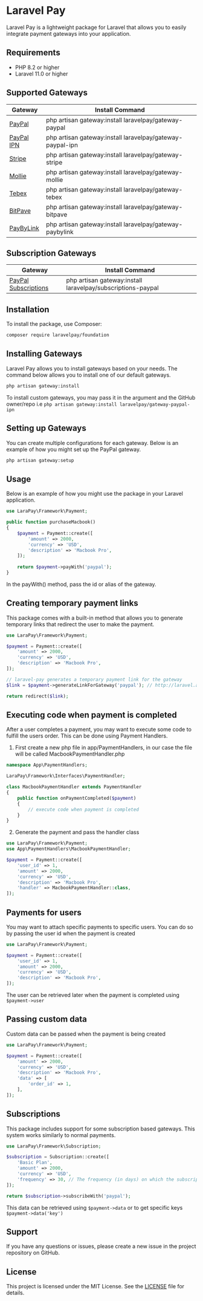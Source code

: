 # Laravel Pay

Laravel Pay is a lightweight package for Laravel that allows you to easily integrate payment gateways into your application.

## Requirements

- PHP 8.2 or higher
- Laravel 11.0 or higher

## Supported Gateways

| Gateway | Install Command |
| ------------- | ------------- |
| [PayPal](https://github.com/laravelpay/gateway-paypal) | php artisan gateway:install laravelpay/gateway-paypal |
| [PayPal IPN](https://github.com/laravelpay/gateway-paypal-ipn) | php artisan gateway:install laravelpay/gateway-paypal-ipn |
| [Stripe](https://github.com/laravelpay/gateway-stripe) | php artisan gateway:install laravelpay/gateway-stripe |
| [Mollie](https://github.com/laravelpay/gateway-mollie) | php artisan gateway:install laravelpay/gateway-mollie |
| [Tebex](https://github.com/laravelpay/gateway-tebex) | php artisan gateway:install laravelpay/gateway-tebex |
| [BitPave](https://github.com/laravelpay/gateway-bitpave) | php artisan gateway:install laravelpay/gateway-bitpave |
| [PayByLink](https://github.com/laravelpay/gateway-bitpave) | php artisan gateway:install laravelpay/gateway-paybylink |

## Subscription Gateways

| Gateway | Install Command |
| ------------- | ------------- |
| [PayPal Subscriptions](https://github.com/laravelpay/subscriptions-paypal) | php artisan gateway:install laravelpay/subscriptions-paypal |

## Installation
To install the package, use Composer:

```bash
composer require laravelpay/foundation
```

## Installing Gateways

Laravel Pay allows you to install gateways based on your needs. The command below allows you to install one of our default gateways.

```bash
php artisan gateway:install
```

To install custom gateways, you may pass it in the argument and the GitHub owner/repo i.e `php artisan gateway:install laravelpay/gateway-paypal-ipn`

## Setting up Gateways

You can create multiple configurations for each gateway. Below is an example of how you might set up the PayPal gateway.

```bash
php artisan gateway:setup
```

## Usage

Below is an example of how you might use the package in your Laravel application.

```php
use LaraPay\Framework\Payment;

public function purchaseMacbook()
{
    $payment = Payment::create([
        'amount' => 2000,
        'currency' => 'USD',
        'description' => 'Macbook Pro',
    ]);
    
    return $payment->payWith('paypal');
}
```

In the payWith() method, pass the id or alias of the gateway.

## Creating temporary payment links
This package comes with a built-in method that allows you to generate temporary links that redirect the user to make the payment.

```php
use LaraPay\Framework\Payment;

$payment = Payment::create([
    'amount' => 2000,
    'currency' => 'USD',
    'description' => 'Macbook Pro',
]);

// laravel-pay generates a temporary payment link for the gateway
$link = $payment->generateLinkForGateway('paypal'); // http://laravel.app/payments/pay/awFlSUrsmKsoVtLHQBzLziFFnqoSsXt6

return redirect($link);
```

## Executing code when payment is completed
After a user completes a payment, you may want to execute some code to fulfill the users order. This can be done using Payment Handlers.

1. First create a new php file in app/PaymentHandlers, in our case the file will be called MacbookPaymentHandler.php
```php
namespace App\PaymentHandlers;

LaraPay\Framework\Interfaces\PaymentHandler;

class MacbookPaymentHandler extends PaymentHandler
{
    public function onPaymentCompleted($payment)
    {
        // execute code when payment is completed
    }
}
```

2. Generate the payment and pass the handler class

```php
use LaraPay\Framework\Payment;
use App\PaymentHandlers\MacbookPaymentHandler;

$payment = Payment::create([
    'user_id' => 1,
    'amount' => 2000,
    'currency' => 'USD',
    'description' => 'Macbook Pro',
    'handler' => MacbookPaymentHandler::class,
]);
```

## Payments for users
You may want to attach specific payments to specific users. You can do so by passing the user id when the payment is created

```php
use LaraPay\Framework\Payment;

$payment = Payment::create([
    'user_id' => 1,
    'amount' => 2000,
    'currency' => 'USD',
    'description' => 'Macbook Pro',
]);
```

The user can be retrieved later when the payment is completed using `$payment->user`

## Passing custom data
Custom data can be passed when the payment is being created

```php
use LaraPay\Framework\Payment;

$payment = Payment::create([
    'amount' => 2000,
    'currency' => 'USD',
    'description' => 'Macbook Pro',
    'data' => [
        'order_id' => 1, 
    ],
]);
```

## Subscriptions
This package includes support for some subscription based gateways. This system works similarly to normal payments.

```php
use LaraPay\Framework\Subscription;

$subscription = Subscription::create([
    'Basic Plan',
    'amount' => 2000,
    'currency' => 'USD',
    'frequency' => 30, // The frequency (in days) on which the subscription will be charged. 7 is weekly, 30 monthly, 365 yearly 
]);

return $subscription->subscribeWith('paypal');
```

This data can be retrieved using `$payment->data` or to get specific keys `$payment->data('key')`

## Support

If you have any questions or issues, please create a new issue in the project repository on GitHub.

## License

This project is licensed under the MIT License. See the [LICENSE](https://github.com/laravelpay/framework/blob/main/LICENSE) file for details.
